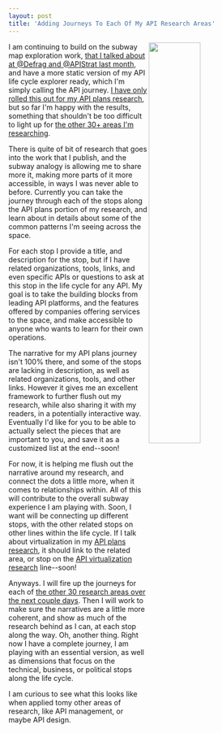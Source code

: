```yaml
---
layout: post
title: 'Adding Journeys To Each Of My API Research Areas'
---
```

<p><a href="http://plans.apievangelist.com/index.html"><img src="http://kinlane-productions.s3.amazonaws.com/api-evangelist-site/blog/api-plans-journey.png" alt="" width="45%" align="right" /></a></p>
<p>I am continuing to build on the subway map exploration work, <a href="http://apievangelist.com/2015/11/29/the-api-lifecycle-my-talk-from-defrag-and-apistrat/">that I talked about at @Defrag and @APIStrat last month</a>, and have a more static version of my API life cycle explorer ready, which I'm simply calling the API journey. <a href="http://plans.apievangelist.com/journey/index.html">I have only rolled this out for my API plans research</a>, but so far I'm happy with the results, something that shouldn't be too difficult to light up for <a href="http://apievangelist.com">the other 30+ areas I'm researching</a>.</p>
<p>There is quite of bit of research that goes into the work that I publish, and the subway analogy is allowing me to share more it, making more parts of it more accessible, in ways I was never able to before. Currently you can take the journey through each of the stops along the API plans portion of my research, and learn about in details about some of the common patterns I'm seeing across the space.</p>
<p>For each stop I provide a title, and description for the stop, but if I have related organizations, tools, links, and even specific APIs or questions to ask at this stop in the life cycle for any API. My goal is to take the building blocks from leading API platforms, and the features offered by companies offering services to the space, and make accessible to anyone who wants to learn for their own operations.</p>
<p>The narrative for my API plans journey isn't 100% there, and some of the stops are lacking in description, as well as related organizations, tools, and other links. However it gives me an excellent framework to further flush out my research, while also sharing it with my readers, in a potentially interactive way. Eventually I'd like for you to be able to actually select the pieces that are important to you, and save it as a customized list at the end--soon!</p>
<p>For now, it is helping me flush out the narrative around my research, and connect the dots a little more, when it comes to relationships within. All of this will contribute to the overall subway experience I am playing with. Soon, I want will be connecting up different stops, with the other related stops on other lines within the life cycle. If I talk about virtualization in my <a href="http://plans.apievangelist.com/">API plans research</a>, it should link to the related area, or stop on the <a href="http://virtualization.apievangelist.com">API virtualization research</a> line--soon!</p>
<p>Anyways. I will fire up the journeys for each of <a href="http://apievangelist.com">the other 30 research areas over the next couple days</a>. Then I will work to make sure the narratives are a little more coherent, and show as much of the research behind as I can, at each stop along the way. Oh, another thing. Right now I have a complete journey, I am playing with an essential version, as well as dimensions that focus on the technical, business, or political stops along the life cycle.&nbsp;</p>
<p>I am curious to see what this looks like when applied tomy other areas of research, like API management, or maybe API design.</p>